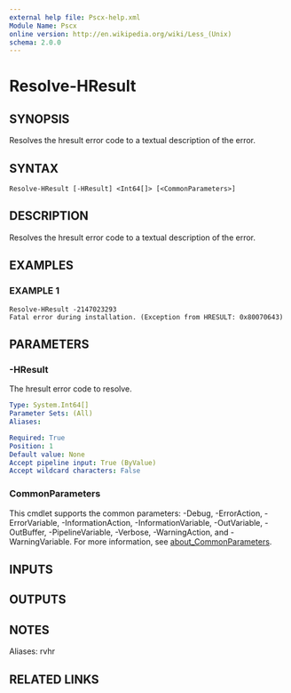 ```yaml
---
external help file: Pscx-help.xml
Module Name: Pscx
online version: http://en.wikipedia.org/wiki/Less_(Unix)
schema: 2.0.0
---
```


# Resolve-HResult

## SYNOPSIS
Resolves the hresult error code to a textual description of the error.

## SYNTAX

```
Resolve-HResult [-HResult] <Int64[]> [<CommonParameters>]
```

## DESCRIPTION
Resolves the hresult error code to a textual description of the error.

## EXAMPLES

### EXAMPLE 1
```
Resolve-HResult -2147023293
Fatal error during installation. (Exception from HRESULT: 0x80070643)
```

## PARAMETERS

### -HResult
The hresult error code to resolve.

```yaml
Type: System.Int64[]
Parameter Sets: (All)
Aliases:

Required: True
Position: 1
Default value: None
Accept pipeline input: True (ByValue)
Accept wildcard characters: False
```

### CommonParameters
This cmdlet supports the common parameters: -Debug, -ErrorAction, -ErrorVariable, -InformationAction, -InformationVariable, -OutVariable, -OutBuffer, -PipelineVariable, -Verbose, -WarningAction, and -WarningVariable. For more information, see [about_CommonParameters](http://go.microsoft.com/fwlink/?LinkID=113216).

## INPUTS

## OUTPUTS

## NOTES
Aliases:  rvhr

## RELATED LINKS
